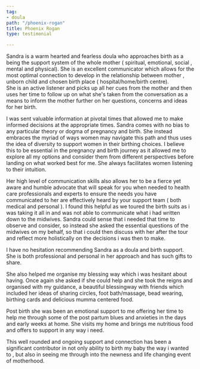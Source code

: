 ```yaml
---
tag:
- doula
path: "/phoenix-rogan"
title: Phoenix Rogan
type: testimonial

---
```

Sandra is a warm hearted and fearless doula who approaches birth as a being the support system of the whole mother ( spiritual, emotional, social , mental and physical). She is an excellent communicator which allows for the most optimal connection to develop in the relationship between mother , unborn child and chosen birth place ( hospital/home/birth centre).  
She is an active listener and picks up all her cues from the mother and then uses her time to follow up on what she's taken from the conversation as a means to inform the mother further on her questions, concerns and ideas for her birth. 

I was sent valuable information at pivotal times that allowed me to make informed decisions at the appropriate times. Sandra comes with no bias to any particular theory or dogma of pregnancy and birth. She instead embraces the myriad of ways women may navigate this path and thus uses the idea of diversity to support women in their birthing choices. I believe this to be essential in the pregnancy and birth journey as it allowed me to explore all my options and consider them from different perspectives before landing on what worked best for me. She always facilitates women listening to their intuition.

Her high level of communication skills also allows her to be a fierce yet aware and humble advocate that will speak for you when needed to health care professionals and experts to ensure the needs you have communicated to her are effectively heard by your support team ( both medical and personal ). I found this helpful as we toured the birth suits as i was taking it all in and was not able to communicate what i had written down to the midwives. Sandra could sense that i needed that time to observe and consider, so instead she asked the essential questions of the midwives on my behalf, so that i could then discuss with her after the tour and reflect more holistically on the decisions i was then to make. 

I have no hesitation recommending Sandra as a doula and birth support. She is both professional and personal in her approach and has such gifts to share.

She also helped me organise my blessing way which i was hesitant about having. Once again she asked if she could help and she took the reigns and organised with my guidance, a beautiful blessingway with friends which included her ideas of sharing circles, foot bath/massage, bead wearing, birthing cards and delicious mumma centered food. 

Post birth she was been an emotional support to me offering her time to help me through some of the post partum blues and anxieties in the days and early weeks at home. She visits my home and brings me nutritious food and offers to support in any way i need. 

This well rounded and ongoing support and connection has been a significant contributor in not only ability to birth my baby the way i wanted to , but also in seeing me through into the newness and life changing event of motherhood.